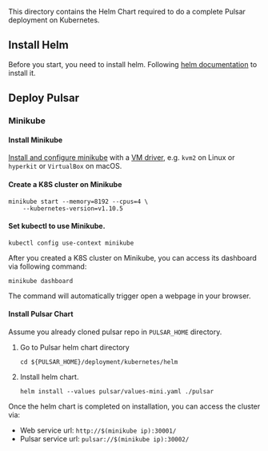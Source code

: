 <!--

    Licensed to the Apache Software Foundation (ASF) under one
    or more contributor license agreements.  See the NOTICE file
    distributed with this work for additional information
    regarding copyright ownership.  The ASF licenses this file
    to you under the Apache License, Version 2.0 (the
    "License"); you may not use this file except in compliance
    with the License.  You may obtain a copy of the License at

      http://www.apache.org/licenses/LICENSE-2.0

    Unless required by applicable law or agreed to in writing,
    software distributed under the License is distributed on an
    "AS IS" BASIS, WITHOUT WARRANTIES OR CONDITIONS OF ANY
    KIND, either express or implied.  See the License for the
    specific language governing permissions and limitations
    under the License.

-->

This directory contains the Helm Chart required
to do a complete Pulsar deployment on Kubernetes.

## Install Helm

Before you start, you need to install helm.
Following [helm documentation](https://docs.helm.sh/using_helm/#installing-helm) to install it.

## Deploy Pulsar

### Minikube

#### Install Minikube

[Install and configure minikube](https://github.com/kubernetes/minikube#installation) with
a [VM driver](https://github.com/kubernetes/minikube#requirements), e.g. `kvm2` on Linux
or `hyperkit` or `VirtualBox` on macOS.

#### Create a K8S cluster on Minikube

```
minikube start --memory=8192 --cpus=4 \
    --kubernetes-version=v1.10.5
```

#### Set kubectl to use Minikube.

```
kubectl config use-context minikube
```

After you created a K8S cluster on Minikube, you can access its dashboard via following command:

```
minikube dashboard
```

The command will automatically trigger open a webpage in your browser.

#### Install Pulsar Chart

Assume you already cloned pulsar repo in `PULSAR_HOME` directory.

1. Go to Pulsar helm chart directory
    ```shell
    cd ${PULSAR_HOME}/deployment/kubernetes/helm
    ```
1. Install helm chart.
    ```shell
    helm install --values pulsar/values-mini.yaml ./pulsar
    ```

Once the helm chart is completed on installation, you can access the cluster via:

- Web service url: `http://$(minikube ip):30001/`
- Pulsar service url: `pulsar://$(minikube ip):30002/`
